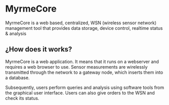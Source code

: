 # MyrmeCore

MyrmeCore is a web based, centralized, WSN (wireless sensor network) management tool that provides data storage, device control, realtime status & analysis

## ¿How does it works?
MyrmeCore is a web application. It means that it runs on a webserver and requires a web browser to use. Sensor measurements are wirelessly transmitted through the network to a gateway node, which inserts them into a database.

Subsequently, users perform queries and analysis using software tools from the graphical user interface. Users can also give orders to the WSN and check its status.
